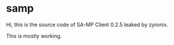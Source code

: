 # samp
Hi, this is the source code of SA-MP Client 0.2.5 leaked by zyronix.

This is mostly working.
